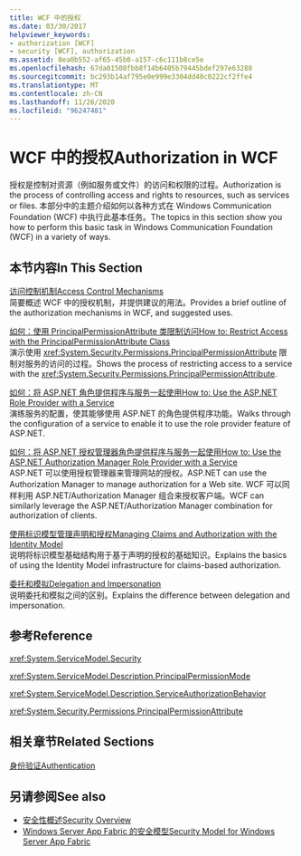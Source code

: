 ```yaml
---
title: WCF 中的授权
ms.date: 03/30/2017
helpviewer_keywords:
- authorization [WCF]
- security [WCF], authorization
ms.assetid: 8ea0b552-af65-45b0-a157-c6c111b8ce5e
ms.openlocfilehash: 67da01508fbb8f14b6405b79445bdef297e63288
ms.sourcegitcommit: bc293b14af795e0e999e3304dd40c0222cf2ffe4
ms.translationtype: MT
ms.contentlocale: zh-CN
ms.lasthandoff: 11/26/2020
ms.locfileid: "96247481"
---
```

# <a name="authorization-in-wcf"></a><span data-ttu-id="aab4c-102">WCF 中的授权</span><span class="sxs-lookup"><span data-stu-id="aab4c-102">Authorization in WCF</span></span>

<span data-ttu-id="aab4c-103">授权是控制对资源（例如服务或文件）的访问和权限的过程。</span><span class="sxs-lookup"><span data-stu-id="aab4c-103">Authorization is the process of controlling access and rights to resources, such as services or files.</span></span> <span data-ttu-id="aab4c-104">本部分中的主题介绍如何以各种方式在 Windows Communication Foundation (WCF) 中执行此基本任务。</span><span class="sxs-lookup"><span data-stu-id="aab4c-104">The topics in this section show you how to perform this basic task in Windows Communication Foundation (WCF) in a variety of ways.</span></span>  
  
## <a name="in-this-section"></a><span data-ttu-id="aab4c-105">本节内容</span><span class="sxs-lookup"><span data-stu-id="aab4c-105">In This Section</span></span>  

 [<span data-ttu-id="aab4c-106">访问控制机制</span><span class="sxs-lookup"><span data-stu-id="aab4c-106">Access Control Mechanisms</span></span>](access-control-mechanisms.md)  
 <span data-ttu-id="aab4c-107">简要概述 WCF 中的授权机制，并提供建议的用法。</span><span class="sxs-lookup"><span data-stu-id="aab4c-107">Provides a brief outline of the authorization mechanisms in WCF, and suggested uses.</span></span>  
  
 [<span data-ttu-id="aab4c-108">如何：使用 PrincipalPermissionAttribute 类限制访问</span><span class="sxs-lookup"><span data-stu-id="aab4c-108">How to: Restrict Access with the PrincipalPermissionAttribute Class</span></span>](../how-to-restrict-access-with-the-principalpermissionattribute-class.md)  
 <span data-ttu-id="aab4c-109">演示使用 <xref:System.Security.Permissions.PrincipalPermissionAttribute> 限制对服务的访问的过程。</span><span class="sxs-lookup"><span data-stu-id="aab4c-109">Shows the process of restricting access to a service with the <xref:System.Security.Permissions.PrincipalPermissionAttribute>.</span></span>  
  
 [<span data-ttu-id="aab4c-110">如何：将 ASP.NET 角色提供程序与服务一起使用</span><span class="sxs-lookup"><span data-stu-id="aab4c-110">How to: Use the ASP.NET Role Provider with a Service</span></span>](how-to-use-the-aspnet-role-provider-with-a-service.md)  
 <span data-ttu-id="aab4c-111">演练服务的配置，使其能够使用 ASP.NET 的角色提供程序功能。</span><span class="sxs-lookup"><span data-stu-id="aab4c-111">Walks through the configuration of a service to enable it to use the role provider feature of ASP.NET.</span></span>  
  
 [<span data-ttu-id="aab4c-112">如何：将 ASP.NET 授权管理器角色提供程序与服务一起使用</span><span class="sxs-lookup"><span data-stu-id="aab4c-112">How to: Use the ASP.NET Authorization Manager Role Provider with a Service</span></span>](how-to-use-the-aspnet-authorization-manager-role-provider-with-a-service.md)  
 <span data-ttu-id="aab4c-113">ASP.NET 可以使用授权管理器来管理网站的授权。</span><span class="sxs-lookup"><span data-stu-id="aab4c-113">ASP.NET can use the Authorization Manager to manage authorization for a Web site.</span></span> <span data-ttu-id="aab4c-114">WCF 可以同样利用 ASP.NET/Authorization Manager 组合来授权客户端。</span><span class="sxs-lookup"><span data-stu-id="aab4c-114">WCF can similarly leverage the ASP.NET/Authorization Manager combination for authorization of clients.</span></span>  
  
 [<span data-ttu-id="aab4c-115">使用标识模型管理声明和授权</span><span class="sxs-lookup"><span data-stu-id="aab4c-115">Managing Claims and Authorization with the Identity Model</span></span>](managing-claims-and-authorization-with-the-identity-model.md)  
 <span data-ttu-id="aab4c-116">说明将标识模型基础结构用于基于声明的授权的基础知识。</span><span class="sxs-lookup"><span data-stu-id="aab4c-116">Explains the basics of using the Identity Model infrastructure for claims-based authorization.</span></span>  
  
 [<span data-ttu-id="aab4c-117">委托和模拟</span><span class="sxs-lookup"><span data-stu-id="aab4c-117">Delegation and Impersonation</span></span>](delegation-and-impersonation-with-wcf.md)  
 <span data-ttu-id="aab4c-118">说明委托和模拟之间的区别。</span><span class="sxs-lookup"><span data-stu-id="aab4c-118">Explains the difference between delegation and impersonation.</span></span>  
  
## <a name="reference"></a><span data-ttu-id="aab4c-119">参考</span><span class="sxs-lookup"><span data-stu-id="aab4c-119">Reference</span></span>  

 <xref:System.ServiceModel.Security>  
  
 <xref:System.ServiceModel.Description.PrincipalPermissionMode>  
  
 <xref:System.ServiceModel.Description.ServiceAuthorizationBehavior>  
  
 <xref:System.Security.Permissions.PrincipalPermissionAttribute>  
  
## <a name="related-sections"></a><span data-ttu-id="aab4c-120">相关章节</span><span class="sxs-lookup"><span data-stu-id="aab4c-120">Related Sections</span></span>  

 [<span data-ttu-id="aab4c-121">身份验证</span><span class="sxs-lookup"><span data-stu-id="aab4c-121">Authentication</span></span>](authentication-in-wcf.md)  
  
## <a name="see-also"></a><span data-ttu-id="aab4c-122">另请参阅</span><span class="sxs-lookup"><span data-stu-id="aab4c-122">See also</span></span>

- [<span data-ttu-id="aab4c-123">安全性概述</span><span class="sxs-lookup"><span data-stu-id="aab4c-123">Security Overview</span></span>](security-overview.md)
- <span data-ttu-id="aab4c-124">[Windows Server App Fabric 的安全模型](/previous-versions/appfabric/ee677202(v=azure.10))</span><span class="sxs-lookup"><span data-stu-id="aab4c-124">[Security Model for Windows Server App Fabric](/previous-versions/appfabric/ee677202(v=azure.10))</span></span>

